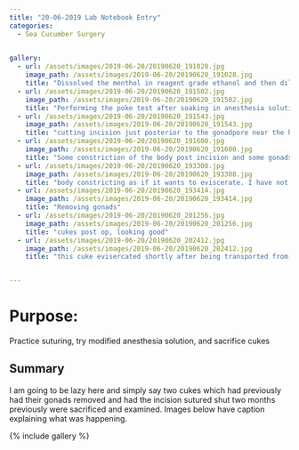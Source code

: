 ```yaml
---
title: "20-06-2019 Lab Notebook Entry"
categories:
  - Sea Cucumber Surgery
  

gallery:
  - url: /assets/images/2019-06-20/20190620_191028.jpg
    image_path: /assets/images/2019-06-20/20190620_191028.jpg
    title: "Dissolved the menthol in reagent grade ethanol and then diluted it. See protocols page for updated protocol" 
  - url: /assets/images/2019-06-20/20190620_191502.jpg
    image_path: /assets/images/2019-06-20/20190620_191502.jpg 
    title: "Performing the poke test after soaking in anesthesia solution for 30 minutes"
  - url: /assets/images/2019-06-20/20190620_191543.jpg
    image_path: /assets/images/2019-06-20/20190620_191543.jpg
    title: "cutting incision just posterior to the gonadpore near the head"
  - url: /assets/images/2019-06-20/20190620_191600.jpg
    image_path: /assets/images/2019-06-20/20190620_191600.jpg
    title: "Some constriction of the body post incision and some gonads being expelled through the incision"
  - url: /assets/images/2019-06-20/20190620_193308.jpg
    image_path: /assets/images/2019-06-20/20190620_193308.jpg
    title: "body constricting as if it wants to eviscerate. I have not had a cuke evisercate while under anesthesia which leads me to think the anesthesia blocks that particular signal pathway"
  - url: /assets/images/2019-06-20/20190620_193414.jpg
    image_path: /assets/images/2019-06-20/20190620_193414.jpg
    title: "Removing gonads"
  - url: /assets/images/2019-06-20/20190620_201256.jpg
    image_path: /assets/images/2019-06-20/20190620_201256.jpg
    title: "cukes post op, looking good"
  - url: /assets/images/2019-06-20/20190620_202412.jpg
    image_path: /assets/images/2019-06-20/20190620_202412.jpg
    title: "this cuke evisercated shortly after being transported from rosario to walla walla about two months prior. notice the intestines slowly regenerating."


---
```


# Purpose:
Practice suturing, try modified anesthesia solution, and sacrifice cukes 

## Summary
I am going to be lazy here and simply say two cukes which had previously had their gonads removed and had the incision sutured shut two months previously were sacrificed and examined. Images below have caption explaining what was happening. 

{% include gallery %}
